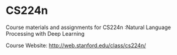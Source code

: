 # CS224n
Course materials and assignments for CS224n :Natural Language Processing with Deep Learning

Course Website: http://web.stanford.edu/class/cs224n/
